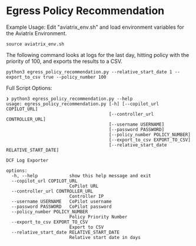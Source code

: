 # Egress Policy Recommendation

Example Usage:
Edit "aviatrix_env.sh" and load environment variables for the Aviatrix Environment.
```
source aviatrix_env.sh
```


The following command looks at logs for the last day, hitting policy with the priority of 100, and exports the results to a CSV.
```
python3 egress_policy_recommendation.py --relative_start_date 1 --export_to_csv true --policy_number 100
```

Full Script Options:
```
❯ python3 egress_policy_recommendation.py --help                  
usage: egress_policy_recommendation.py [-h] [--copilot_url COPILOT_URL]
                                       [--controller_url CONTROLLER_URL]
                                       [--username USERNAME]
                                       [--password PASSWORD]
                                       [--policy_number POLICY_NUMBER]
                                       [--export_to_csv EXPORT_TO_CSV]
                                       [--relative_start_date RELATIVE_START_DATE]

DCF Log Exporter

options:
  -h, --help            show this help message and exit
  --copilot_url COPILOT_URL
                        CoPilot URL
  --controller_url CONTROLLER_URL
                        Controller IP
  --username USERNAME   CoPilot username
  --password PASSWORD   CoPilot password
  --policy_number POLICY_NUMBER
                        Policy Priority Number
  --export_to_csv EXPORT_TO_CSV
                        Export to CSV
  --relative_start_date RELATIVE_START_DATE
                        Relative start date in days
```